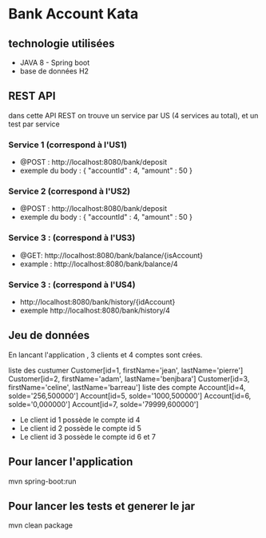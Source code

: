 # Bank Account Kata

## technologie utilisées
* JAVA 8  - Spring boot 
* base de données H2


## REST API
dans cette API REST on trouve un service par US (4 services au total), et un test par service

### Service 1 (correspond à l'US1)
* @POST : http://localhost:8080/bank/deposit
* exemple du body : {
			"accountId" : 4,
			"amount" : 50
		 }
		 
### Service 2 (correspond à l'US2)
* @POST : http://localhost:8080/bank/deposit
* exemple du body : {
			"accountId" : 4,
			"amount" : 50
		 }

### Service 3 : (correspond à l'US3)	
* @GET: http://localhost:8080/bank/balance/{isAccount}
* example : http://localhost:8080/bank/balance/4


### Service 3 : (correspond à l'US4)	
* http://localhost:8080/bank/history/{idAccount}
* exemple http://localhost:8080/bank/history/4


## Jeu de données
En lancant l'application , 3 clients et 4 comptes sont crées.

liste des custumer
Customer[id=1, firstName='jean', lastName='pierre']
Customer[id=2, firstName='adam', lastName='benjbara']
Customer[id=3, firstName='celine', lastName='barreau']
liste des compte
Account[id=4, solde='256,500000']
Account[id=5, solde='1000,500000']
Account[id=6, solde='0,000000']
Account[id=7, solde='79999,600000']

* Le client id 1 possède le compte id 4
* Le client id 2 possède le compte id 5
* Le client id 3 possède le compte id 6 et 7

## Pour lancer l'application 
mvn spring-boot:run

## Pour lancer les tests et generer le jar
mvn clean package
